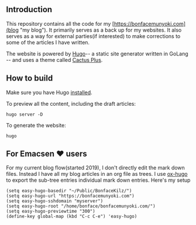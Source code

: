## Introduction

This repository contains all the code for my [https://bonfacemunyoki.com](blog
"my blog"). It primarily serves as a back up for my websites. It also serves as
a way for external parties(if interested) to make corrections to some of the
articles I have written.

The website is powered by [Hugo](https://gohugo.io/ "hugo")-- a static site
generator written in GoLang -- and uses a theme called [Cactus
Plus](https://themes.gohugo.io/hugo-theme-cactus-plus/ "theme used").

## How to build

Make sure you have Hugo [installed](https://gohugo.io/getting-started/installing/ "how to install hugo").

To preview all the content, including the draft articles:

```
hugo server -D
```

To generate the website:

```
hugo
```

## For Emacsen :heart: users

For my current blog flow(started 2019), I don't directly edit the mark down files. Instead I have all my blog articles in an org file as trees. I use [ox-hugo](https://ox-hugo.scripter.co/) to export the sub-tree entries individual mark down entries. Here's my setup

```
(setq easy-hugo-basedir "~/Public/BonfaceKilz/")
(setq easy-hugo-url "https://bonfacemunyoki.com")
(setq easy-hugo-sshdomain "myserver")
(setq easy-hugo-root "/home/bonface/bonfacemunyoki.com/")
(setq easy-hugo-previewtime "300")
(define-key global-map (kbd "C-c C-e") 'easy-hugo)
```
